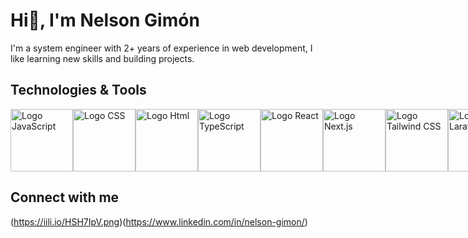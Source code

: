 # Hi👋, I'm Nelson Gimón

I'm a system engineer with 2+ years of experience in web development, I like learning new skills and building projects.


## Technologies & Tools

<div style="display: flex; justify-content: space-around;">
  <img src="https://iili.io/HSHxmH7.png" alt="Logo JavaScript" width="100">
  <img src="https://iili.io/HSHRMSR.png" alt="Logo CSS" width="100">
  <img src="https://iili.io/HSHRIFj.png" alt="Logo Html" width="100">
  <img src="https://iili.io/HSHxW91.png" alt="Logo TypeScript" width="100">
  <img src="https://iili.io/HSHxNoJ.png" alt="Logo React" width="100">
  <img src="https://iili.io/HSHxg9t.png" alt="Logo Next.js" width="100">
  <img src="https://iili.io/HSHzg0Q.png" alt="Logo Tailwind CSS" width="100">
  <img src="https://iili.io/HSHx6ts.png" alt="Logo Laravel" width="100">
  <img src="https://iili.io/HSHoWQf.png alt="PHP LOGO" width="100">
</div>




## Connect with me

(https://iili.io/HSH7IpV.png)(https://www.linkedin.com/in/nelson-gimon/)

